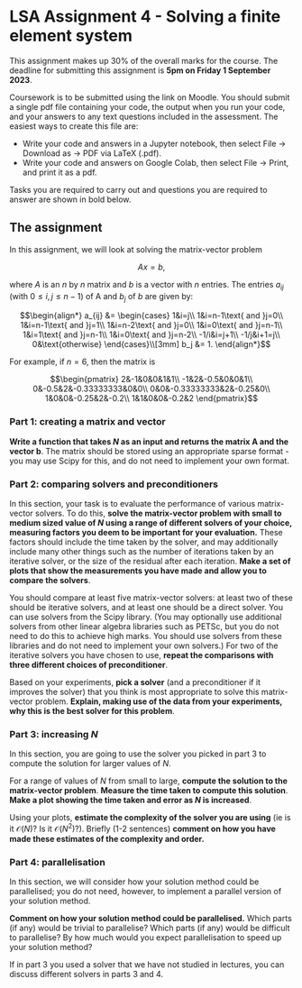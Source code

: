 # LSA Assignment 4 - Solving a finite element system

This assignment makes up 30% of the overall marks for the course. The deadline for submitting this assignment is **5pm on Friday 1 September 2023**.

Coursework is to be submitted using the link on Moodle. You should submit a single pdf file containing your code, the output when you run your code, and your answers
to any text questions included in the assessment. The easiest ways to create this file are:

- Write your code and answers in a Jupyter notebook, then select File -> Download as -> PDF via LaTeX (.pdf).
- Write your code and answers on Google Colab, then select File -> Print, and print it as a pdf.

Tasks you are required to carry out and questions you are required to answer are shown in bold below.

## The assignment

In this assignment, we will look at solving the matrix-vector problem

$$Ax=b,$$

where $A$ is an $n$ by $n$ matrix and $b$ is a vector with $n$ entries. The entries $a_{ij}$ (with $0\leqslant i,j\leqslant n-1$) of A and $b_j$ of $b$ are given by:

$$\begin{align*}
a_{ij} &=
\begin{cases}
1&i=j\\
1&i=n-1\text{ and }j=0\\
1&i=n-1\text{ and }j=1\\
1&i=n-2\text{ and }j=0\\
1&i=0\text{ and }j=n-1\\
1&i=1\text{ and }j=n-1\\
1&i=0\text{ and }j=n-2\\
-1/i&i=j+1\\
-1/j&i+1=j\\
0&\text{otherwise}
\end{cases}\\[3mm]
b_j &= 1.
\end{align*}$$

For example, if $n=6$, then the matrix is

$$\begin{pmatrix}
2&-1&0&0&1&1\\
-1&2&-0.5&0&0&1\\
0&-0.5&2&-0.33333333&0&0\\
0&0&-0.33333333&2&-0.25&0\\
1&0&0&-0.25&2&-0.2\\
1&1&0&0&-0.2&2
\end{pmatrix}$$

### Part 1: creating a matrix and vector
**Write a function that takes $N$ as an input and returns the matrix $\mathrm{A}$ and the vector $\mathbf{b}$**. The matrix should be stored using an appropriate sparse format - you may use Scipy for this, and do not need to implement your own format.

### Part 2: comparing solvers and preconditioners
In this section, your task is to evaluate the performance of various matrix-vector solvers.
To do this, **solve the matrix-vector problem with small to medium sized value of $N$ using a range of different solvers of your choice,
measuring factors you deem to be important for your evaluation.** These factors should include
the time taken by the solver, and may additionally include many other things such as the number of
iterations taken by an iterative solver, or the size of the residual after each iteration.
**Make a set of plots that show the measurements you have made and allow you to compare the solvers**.

You should compare at least five matrix-vector solvers: at least two of these should be iterative
solvers, and at least one should be a direct solver. You can use solvers from the Scipy
library. (You may optionally use additional solvers from other linear algebra
libraries such as PETSc, but you do not need to do this to achieve high marks.
You should use solvers from these libraries and do not need to implement your own solvers.)
For two of the iterative solvers you have chosen to use,
**repeat the comparisons with three different choices of preconditioner**.

Based on your experiments, **pick a solver** (and a preconditioner if it improves the solver)
that you think is most appropriate to solve this matrix-vector problem. **Explain, making use
of the data from your experiments, why this is the best solver for this problem**.

### Part 3: increasing $N$
In this section, you are going to use the solver you picked in part 3 to compute the solution
for larger values of $N$.

For a range of values of $N$ from small to large, **compute the solution to the matrix-vector
problem**. **Measure the time taken to compute this solution**.
**Make a plot showing the time taken and error as $N$ is increased**.

Using your plots, **estimate the complexity of the solver you are using** (ie is it $\mathcal{O}(N)$?
Is it $\mathcal{O}(N^2)$?). Briefly (1-2 sentences)
**comment on how you have made these estimates of the complexity and order.**

### Part 4: parallelisation
In this section, we will consider how your solution method could be parallelised; you do not need,
however, to implement a parallel version of your solution method.

**Comment on how your solution method could be parallelised.** Which parts (if any) would be trivial
to parallelise? Which parts (if any) would be difficult to parallelise? By how much would you expect
parallelisation to speed up your solution method?

If in part 3 you used a solver that we have not studied in lectures, you can discuss different solvers in parts 3 and 4.
